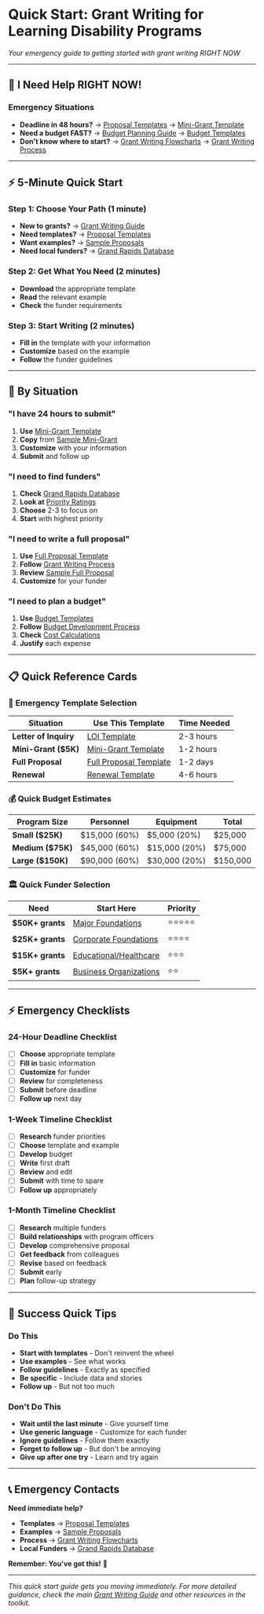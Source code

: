 # Quick Start: Grant Writing for Learning Disability Programs

*Your emergency guide to getting started with grant writing RIGHT NOW*

---

## 🚨 **I Need Help RIGHT NOW!**

### **Emergency Situations**
- **Deadline in 48 hours?** → [Proposal Templates](proposal_templates.md) → [Mini-Grant Template](proposal_templates.md#mini-grant-proposal-template)
- **Need a budget FAST?** → [Budget Planning Guide](budget_planning_guide.md) → [Budget Templates](budget_planning_guide.md#budget-templates)
- **Don't know where to start?** → [Grant Writing Flowcharts](grant_writing_flowcharts.md) → [Grant Writing Process](grant_writing_flowcharts.md#grant-writing-process-flowchart)

---

## ⚡ **5-Minute Quick Start**

### **Step 1: Choose Your Path (1 minute)**
- **New to grants?** → [Grant Writing Guide](grant_writing_guide.md)
- **Need templates?** → [Proposal Templates](proposal_templates.md)
- **Want examples?** → [Sample Proposals](sample_proposals.md)
- **Need local funders?** → [Grand Rapids Database](grand_rapids_philanthropist_database.md)

### **Step 2: Get What You Need (2 minutes)**
- **Download** the appropriate template
- **Read** the relevant example
- **Check** the funder requirements

### **Step 3: Start Writing (2 minutes)**
- **Fill in** the template with your information
- **Customize** based on the example
- **Follow** the funder guidelines

---

## 🎯 **By Situation**

### **"I have 24 hours to submit"**
1. **Use** [Mini-Grant Template](proposal_templates.md#mini-grant-proposal-template)
2. **Copy** from [Sample Mini-Grant](sample_proposals.md#mini-grant-proposal-example)
3. **Customize** with your information
4. **Submit** and follow up

### **"I need to find funders"**
1. **Check** [Grand Rapids Database](grand_rapids_philanthropist_database.md)
2. **Look at** [Priority Ratings](grand_rapids_philanthropist_database.md#funding-summary-by-priority)
3. **Choose** 2-3 to focus on
4. **Start** with highest priority

### **"I need to write a full proposal"**
1. **Use** [Full Proposal Template](proposal_templates.md#full-proposal-template)
2. **Follow** [Grant Writing Process](grant_writing_flowcharts.md#grant-writing-process-flowchart)
3. **Review** [Sample Full Proposal](sample_proposals.md#foundation-proposal-example)
4. **Customize** for your funder

### **"I need to plan a budget"**
1. **Use** [Budget Templates](budget_planning_guide.md#budget-templates)
2. **Follow** [Budget Development Process](grant_writing_flowcharts.md#budget-development-flowchart)
3. **Check** [Cost Calculations](budget_planning_guide.md#cost-calculations)
4. **Justify** each expense

---

## 📋 **Quick Reference Cards**

### **🚨 Emergency Template Selection**
| **Situation** | **Use This Template** | **Time Needed** |
|---------------|----------------------|-----------------|
| **Letter of Inquiry** | [LOI Template](proposal_templates.md#letter-of-inquiry-template) | 2-3 hours |
| **Mini-Grant ($5K)** | [Mini-Grant Template](proposal_templates.md#mini-grant-proposal-template) | 1-2 hours |
| **Full Proposal** | [Full Proposal Template](proposal_templates.md#full-proposal-template) | 1-2 days |
| **Renewal** | [Renewal Template](proposal_templates.md#renewal-proposal-template) | 4-6 hours |

### **💰 Quick Budget Estimates**
| **Program Size** | **Personnel** | **Equipment** | **Total** |
|------------------|---------------|---------------|-----------|
| **Small ($25K)** | $15,000 (60%) | $5,000 (20%) | $25,000 |
| **Medium ($75K)** | $45,000 (60%) | $15,000 (20%) | $75,000 |
| **Large ($150K)** | $90,000 (60%) | $30,000 (20%) | $150,000 |

### **🏛️ Quick Funder Selection**
| **Need** | **Start Here** | **Priority** |
|----------|----------------|--------------|
| **$50K+ grants** | [Major Foundations](grand_rapids_philanthropist_database.md#-major-local-foundations) | ⭐⭐⭐⭐⭐ |
| **$25K+ grants** | [Corporate Foundations](grand_rapids_philanthropist_database.md#-corporate-foundations) | ⭐⭐⭐⭐ |
| **$15K+ grants** | [Educational/Healthcare](grand_rapids_philanthropist_database.md#-educational-and-healthcare-organizations) | ⭐⭐⭐ |
| **$5K+ grants** | [Business Organizations](grand_rapids_philanthropist_database.md#-business-and-professional-organizations) | ⭐⭐ |

---

## ⚡ **Emergency Checklists**

### **24-Hour Deadline Checklist**
- ☐ **Choose** appropriate template
- ☐ **Fill in** basic information
- ☐ **Customize** for funder
- ☐ **Review** for completeness
- ☐ **Submit** before deadline
- ☐ **Follow up** next day

### **1-Week Timeline Checklist**
- ☐ **Research** funder priorities
- ☐ **Choose** template and example
- ☐ **Develop** budget
- ☐ **Write** first draft
- ☐ **Review** and edit
- ☐ **Submit** with time to spare
- ☐ **Follow up** appropriately

### **1-Month Timeline Checklist**
- ☐ **Research** multiple funders
- ☐ **Build relationships** with program officers
- ☐ **Develop** comprehensive proposal
- ☐ **Get feedback** from colleagues
- ☐ **Revise** based on feedback
- ☐ **Submit** early
- ☐ **Plan** follow-up strategy

---

## 🎯 **Success Quick Tips**

### **Do This**
- **Start with templates** - Don't reinvent the wheel
- **Use examples** - See what works
- **Follow guidelines** - Exactly as specified
- **Be specific** - Include data and stories
- **Follow up** - But not too much

### **Don't Do This**
- **Wait until the last minute** - Give yourself time
- **Use generic language** - Customize for each funder
- **Ignore guidelines** - Follow them exactly
- **Forget to follow up** - But don't be annoying
- **Give up after one try** - Learn and try again

---

## 📞 **Emergency Contacts**

**Need immediate help?**
- **Templates** → [Proposal Templates](proposal_templates.md)
- **Examples** → [Sample Proposals](sample_proposals.md)
- **Process** → [Grant Writing Flowcharts](grant_writing_flowcharts.md)
- **Local Funders** → [Grand Rapids Database](grand_rapids_philanthropist_database.md)

**Remember: You've got this!** 🎯

---

*This quick start guide gets you moving immediately. For more detailed guidance, check the main [Grant Writing Guide](grant_writing_guide.md) and other resources in the toolkit.*
